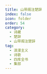 ```yaml
---
title: 山带阁注楚辞
index: false
icon: folder
order: 54
category:
  - 诗藏
  - 楚辞
  - 山带阁注楚辞
tag:
  - 浪漫主义
  - 诗歌
  - 四库全书
  - 集部
---
```


<AutoCatalog  />
